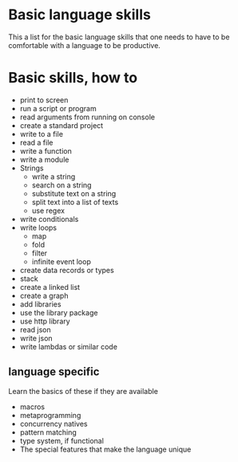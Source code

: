 # Basic language skills

This a list for the basic language skills that one needs to have to be comfortable with a language to be productive.

# Basic skills, how to
  *  print to screen 
  *  run a script  or  program
  *  read arguments from running on console 
  *  create a standard project
  * write to a file
  * read a file
  *  write a function
  * write a module
  * Strings
      *  write a string
      * search on a string
      * substitute text on a string
      * split text into a list of texts
      * use regex
 * write conditionals
 *  write loops
      * map
      * fold
      * filter
      * infinite event loop
 * create data records or types
 * stack
 * create a linked list
 * create a graph
 * add libraries
 * use the library package
 * use http library
 * read json
 * write json
 * write lambdas or similar code  
 
 ## language specific

 Learn the basics of these if they are available

 * macros
 * metaprogramming
 * concurrency natives
 * pattern matching
 * type system, if functional
 * The special features that make the language unique
